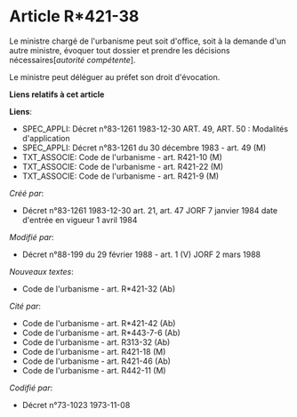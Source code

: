 # Article R*421-38

Le ministre chargé de l'urbanisme peut soit d'office, soit à la demande d'un autre ministre, évoquer tout dossier et prendre
les décisions nécessaires[*autorité compétente*].

Le ministre peut déléguer au préfet son droit d'évocation.

**Liens relatifs à cet article**

**Liens**:

  - SPEC_APPLI: Décret n°83-1261 1983-12-30 ART. 49, ART. 50 : Modalités d'application
  - SPEC_APPLI: Décret n°83-1261 du 30 décembre 1983 - art. 49 (M)
  - TXT_ASSOCIE: Code de l'urbanisme - art. R421-10 (M)
  - TXT_ASSOCIE: Code de l'urbanisme - art. R421-22 (M)
  - TXT_ASSOCIE: Code de l'urbanisme - art. R421-9 (M)

_Créé par_:

  - Décret n°83-1261 1983-12-30 art. 21, art. 47 JORF 7 janvier 1984 date d'entrée en vigueur 1 avril 1984

_Modifié par_:

  - Décret n°88-199 du 29 février 1988 - art. 1 (V) JORF 2 mars 1988

_Nouveaux textes_:

  - Code de l'urbanisme - art. R*421-32 (Ab)

_Cité par_:

  - Code de l'urbanisme - art. R*421-42 (Ab)
  - Code de l'urbanisme - art. R*443-7-6 (Ab)
  - Code de l'urbanisme - art. R313-32 (Ab)
  - Code de l'urbanisme - art. R421-18 (M)
  - Code de l'urbanisme - art. R421-46 (Ab)
  - Code de l'urbanisme - art. R442-11 (M)

_Codifié par_:

  - Décret n°73-1023 1973-11-08
